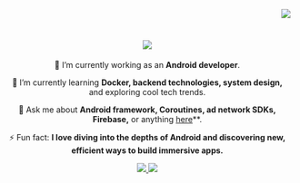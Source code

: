 <p align="right">
  <img src="https://visitor-badge.laobi.icu/badge?page_id=thuddo23.thuddo23&left_color=red&right_color=green&left_text=Hello%20Visitors">
</p>

<h1 align="center">
    <img src="https://readme-typing-svg.herokuapp.com/?font=Righteous&size=35&center=true&vCenter=true&width=500&height=70&duration=4000&color=339BB3&lines=Hi+There!+👋;+I'm+Thuan+Do!;" />
</h1>

<div align="center">
 
 🔭 I’m currently working as an **Android developer**.
 
 🌱 I’m currently learning **Docker, backend technologies, system design,** and exploring cool tech trends.
 
💬 Ask me about **Android framework, Coroutines, ad network SDKs, Firebase,** or anything [here](https://github.com/thuddo23/thuddo23/issues)**.

⚡ Fun fact: **I love diving into the depths of Android and discovering new, efficient ways to build immersive apps.**

 </div>

 <div align="center"> 
  <a href="mailto:thuandohusk65@gmail.com">
    <img src="https://img.shields.io/badge/Gmail-333333?style=for-the-badge&logo=gmail&logoColor=red" />
  </a>
  <a href="https://www.linkedin.com/in/thu%E1%BA%ADn-%C4%91%E1%BB%97-%C4%91%E1%BB%A9c-679786229/" target="_blank">
    <img src="https://img.shields.io/badge/LinkedIn-0077B5?style=for-the-badge&logo=linkedin&logoColor=white" target="_blank" />
  </a>
</div>


<!--
**thuddo23/thuddo23** is a ✨ _special_ ✨ repository because its `README.md` (this file) appears on your GitHub profile.

Here are some ideas to get you started:

- 🔭 I’m currently working on ...
- 🌱 I’m currently learning ...
- 👯 I’m looking to collaborate on ...
- 🤔 I’m looking for help with ...
- 💬 Ask me about ...
- 📫 How to reach me: ...
- 😄 Pronouns: ...
- ⚡ Fun fact: ...
-->
